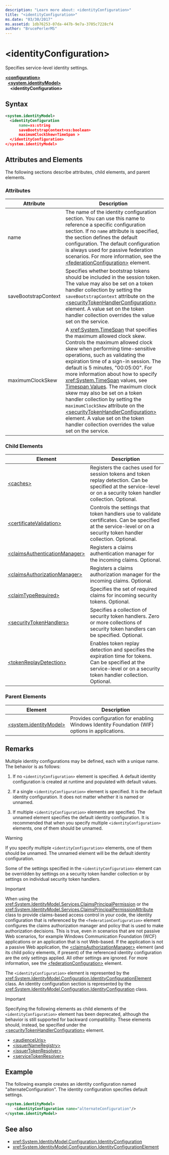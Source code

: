 ```yaml
---
description: "Learn more about: <identityConfiguration>"
title: "<identityConfiguration>"
ms.date: "03/30/2017"
ms.assetid: 1db76253-07da-447b-9e7a-3705c7228cf4
author: "BrucePerlerMS"
---
```


# \<identityConfiguration>

Specifies service-level identity settings.

[**\<configuration>**](../configuration-element.md)\
&nbsp;&nbsp;[**\<system.identityModel>**](system-identitymodel.md)\
&nbsp;&nbsp;&nbsp;&nbsp;**\<identityConfiguration>**  

## Syntax

```xml
<system.identityModel>
  <identityConfiguration
      name=xs:string
      saveBootstrapContext=xs:boolean>
      maximumClockSkew=TimeSpan >
  </identityConfiguration>
</system.identityModel>
```

## Attributes and Elements

The following sections describe attributes, child elements, and parent elements.

### Attributes

|Attribute|Description|
|---------------|-----------------|
|name|The name of the identity configuration section. You can use this name to reference a specific configuration section. If no `name` attribute is specified, the section defines the default configuration. The default configuration is always used for passive federation scenarios. For more information, see the [\<federationConfiguration>](federationconfiguration.md) element.|
|saveBootstrapContext|Specifies whether bootstrap tokens should be included in the session token. The value may also be set on a token handler collection by setting the `saveBootstrapContext` attribute on the [\<securityTokenHandlerConfiguration>](securitytokenhandlerconfiguration.md) element. A value set on the token handler collection overrides the value set on the service.|
|maximumClockSkew|A <xref:System.TimeSpan> that specifies the maximum allowed clock skew. Controls the maximum allowed clock skew when performing time-sensitive operations, such as validating the expiration time of a sign-in session. The default is 5 minutes, "00:05:00". For more information about how to specify <xref:System.TimeSpan> values, see [Timespan Values](../windows-workflow-foundation/index.md). The maximum clock skew may also be set on a token handler collection by setting the `maximumClockSkew` attribute on the [\<securityTokenHandlerConfiguration>](securitytokenhandlerconfiguration.md) element. A value set on the token handler collection overrides the value set on the service.|

### Child Elements

|Element|Description|
|-------------|-----------------|
|[\<caches>](caches.md)|Registers the caches used for session tokens and token replay detection. Can be specified at the service-level or on a security token handler collection. Optional.|
|[\<certificateValidation>](certificatevalidation.md)|Controls the settings that token handlers use to validate certificates. Can be specified at the service-level or on a security token handler collection. Optional.|
|[\<claimsAuthenticationManager>](claimsauthenticationmanager.md)|Registers a claims authentication manager for the incoming claims. Optional.|
|[\<claimsAuthorizationManager>](claimsauthorizationmanager.md)|Registers a claims authorization manager for the incoming claims. Optional.|
|[\<claimTypeRequired>](claimtyperequired.md)|Specifies the set of required claims for incoming security tokens. Optional.|
|[\<securityTokenHandlers>](securitytokenhandlers.md)|Specifies a collection of security token handlers. Zero or more collections of security token handlers can be specified. Optional.|
|[\<tokenReplayDetection>](tokenreplaydetection.md)|Enables token replay detection and specifies the expiration time for tokens. Can be specified at the service-level or on a security token handler collection. Optional.|

### Parent Elements

|Element|Description|
|-------------|-----------------|
|[\<system.identityModel>](system-identitymodel.md)|Provides configuration for enabling Windows Identity Foundation (WIF) options in applications.|

## Remarks

Multiple identity configurations may be defined, each with a unique name. The behavior is as follows:

1. If no `<identityConfiguration>` element is specified. A default identity configuration is created at runtime and populated with default values.

2. If a single `<identityConfiguration>` element is specified. It is the default identity configuration. It does not matter whether it is named or unnamed.

3. If multiple `<identityConfiguration>` elements are specified. The unnamed element specifies the default identity configuration. It is recommended that when you specify multiple `<identityConfiguration>` elements, one of them should be unnamed.

> [!WARNING]
> If you specify multiple `<identityConfiguration>` elements, one of them should be unnamed. The unnamed element will be the default identity configuration.

 Some of the settings specified in the `<identityConfiguration>` element can be overridden by settings on a security token handler collection or by settings on individual security token handlers.

> [!IMPORTANT]
> When using the <xref:System.IdentityModel.Services.ClaimsPrincipalPermission> or the <xref:System.IdentityModel.Services.ClaimsPrincipalPermissionAttribute> class to provide claims-based access control in your code, the identity configuration that is referenced by the `<federationConfiguration>` element configures the claims authorization manager and policy that is used to make authorization decisions. This is true, even in scenarios that are not passive Web scenarios, for example Windows Communication Foundation (WCF) applications or an application that is not Web-based. If the application is not a passive Web application, the [\<claimsAuthorizationManager>](claimsauthorizationmanager.md) element (and its child policy elements, if present) of the referenced identity configuration are the only settings applied. All other settings are ignored. For more information, see the [\<federationConfiguration>](federationconfiguration.md) element.

The `<identityConfiguration>` element is represented by the <xref:System.IdentityModel.Configuration.IdentityConfigurationElement> class. An identity configuration section is represented by the <xref:System.IdentityModel.Configuration.IdentityConfiguration> class.

> [!IMPORTANT]
> Specifying the following elements as child elements of the `<identityConfiguration>` element has been deprecated, although the behavior is still supported for backward compatibility. These elements should, instead, be specified under the [\<securityTokenHandlerConfiguration>](securitytokenhandlerconfiguration.md) element.
>
> - [\<audienceUris>](audienceuris.md)
> - [\<issuerNameRegistry>](issuernameregistry.md)
> - [\<issuerTokenResolver>](issuertokenresolver.md)
> - [\<serviceTokenResolver>](servicetokenresolver.md)

## Example

The following example creates an identity configuration named "alternateConfiguration". The identity configuration specifies default settings.

```xml
<system.identityModel>
    <identityConfiguration name="alternateConfiguration"/>
</system.identityModel>
```

## See also

- <xref:System.IdentityModel.Configuration.IdentityConfiguration>
- <xref:System.IdentityModel.Configuration.IdentityConfigurationElement>
